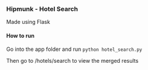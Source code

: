 ### Hipmunk - Hotel Search

Made using Flask

#### How to run


Go into the app folder and run ```python hotel_search.py```

Then go to  /hotels/search to view the merged results
